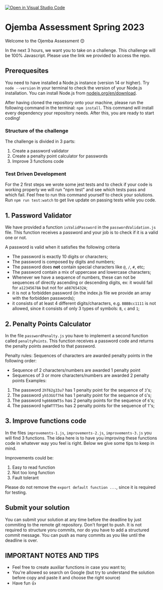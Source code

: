 [![Open in Visual Studio Code](https://classroom.github.com/assets/open-in-vscode-718a45dd9cf7e7f842a935f5ebbe5719a5e09af4491e668f4dbf3b35d5cca122.svg)](https://classroom.github.com/online_ide?assignment_repo_id=10905439&assignment_repo_type=AssignmentRepo)
# Ojemba Assessment Spring 2023

Welcome to the Ojemba Assessment 😊

In the next 3 hours, we want you to take on a challenge. This challenge will be 100% Javascript. Please use the link we provided to access the repo.

## Prerequesites

You need to have installed a Node.js instance (version 14 or higher). Try `node --version` in your terminal to check the version of your Node.js installation. You can install Node.js from
[nodejs.org/en/download](https://nodejs.org/en/download).

After having cloned the repository onto your machine, please run the following command in the terminal:
`npm install`. This command will install every dependency your repository needs. After this, you are ready to start coding!

### Structure of the challenge

The challenge is divided in 3 parts:

1. Create a password validator
2. Create a penalty point calculator for passwords
3. Improve 3 functions code

### Test Driven Development

For the 2 first steps we wrote some jest tests and to check if your code is working properly we will run "npm test" and see which tests pass and which fail. Feel free to run this command yourself to check your solutions. Run `npm run test:watch` to get live update on passing tests while you code.

## 1. Password Validator

We have provided a function `isValidPassword` in the `passwordValidation.js` file. This function receives a password and your job is to check if it is a valid one or not.

A password is valid when it satisfies the following criteria

- The password is exactly 10 digits or characters;
- The password is composed by digits and numbers;
- The password does **not** contain special characters like `@`, `/`, `#`, etc;
- The password contain a mix of uppercase and lowercase characters;
- Whenever we have a sequence of numbers, these can not be sequences of directly ascending or descending digits, ex: it would fail for `a12345678A` but not for `a88765432A`;
- it is not a forbidden password (in the index.js file we provide an array with the forbidden passwords);
- it consists of at least 4 different digits/characters, e.g. `BBBBcc1111` is not allowed, since it consists of only 3 types of symbols: `B`, `c` and `1`;

## 2. Penalty Points Calculator

In the file `passwordPenalty.js` you have to implement a second function called `penaltyPoints`. This function receives a password code and returns the penalty points awarded to that password.

Penalty rules:
Sequences of characters are awarded penalty points in the following order:

- Sequence of 2 characters/numbers are awarded 1 penalty point
- Sequences of 3 or more characters/numbers are awarded 2 penalty points
  Examples:

1. The password `2hT62g33u7` has 1 penalty point for the sequence of `3`'s;
2. The password `yh53GGf7h6` has 1 penalty point for the sequence of `G`'s;
3. The password `hg6666WT5s` has 2 penalty points for the sequence of `6`'s;
4. The password `hg6WTTT5ms` has 2 penalty points for the sequence of `T`'s;

## 3. Improve functions code

In the files `improvements-1.js`, `improvements-2.js`, `improvements-3.js` you will find 3 functions. The idea here is to have you improving these functions code in whatever way you feel is right. Below we give some tips to keep in mind.

Improvements could be:

1. Easy to read function
2. Not too long function
3. Fault tolerant

Please do not remove the `export default function ...`, since it is required for testing.

## Submit your solution

You can submit your solution at any time before the deadline by just commiting to the remote git repository. Don't forget to push. It is not required to structure yoru commits, nor do you have to add a structured commit message. You can push as many commits as you like until the deadline is over.

## IMPORTANT NOTES AND TIPS

- Feel free to create auxiliar functions in case you want to;
- You're allowed so search on Google (but try to understand the solution before copy and paste it and choose the right source)
- Have fun 👍
